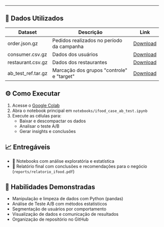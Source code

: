 
---

## 💾 Dados Utilizados


| Dataset       | Descrição                                     | Link |
|---------------|-----------------------------------------------|------|
| order.json.gz | Pedidos realizados no período da campanha     | [Download](https://data-architect-test-source.s3-sa-east-1.amazonaws.com/order.json.gz) |
| consumer.csv.gz | Dados dos usuários                          | [Download](https://data-architect-test-source.s3-sa-east-1.amazonaws.com/consumer.csv.gz) |
| restaurant.csv.gz | Dados dos restaurantes                    | [Download](https://data-architect-test-source.s3-sa-east-1.amazonaws.com/restaurant.csv.gz) |
| ab_test_ref.tar.gz | Marcação dos grupos "controle" e "target" | [Download](https://data-architect-test-source.s3-sa-east-1.amazonaws.com/ab_test_ref.tar.gz) |



## ⚙️ Como Executar

1. Acesse o [Google Colab](https://colab.research.google.com/)
2. Abra o notebook principal em `notebooks/ifood_case_ab_test.ipynb`
3. Execute as células para:
   - Baixar e descompactar os dados
   - Analisar o teste A/B
   - Gerar insights e conclusões



## 📈 Entregáveis

- 📒 Notebooks com análise exploratória e estatística
- 📎 Relatório final com conclusões e recomendações para o negócio (`reports/relatorio_ifood.pdf`)



## 🧠 Habilidades Demonstradas

- Manipulação e limpeza de dados com Python (pandas)
- Análise de Teste A/B com métodos estatísticos
- Segmentação de usuários por comportamento
- Visualização de dados e comunicação de resultados
- Organização de repositório no GitHub








